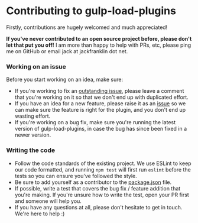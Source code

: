 # Contributing to gulp-load-plugins

Firstly, contributions are hugely welcomed and much appreciated!

__If you've never contributed to an open source project before, please don't let that put you off!__ I am more than happy to help with PRs, etc, please ping me on GitHub or email jack at jackfranklin dot net.

### Working on an issue

Before you start working on an idea, make sure:

- If you're working to fix an [outstanding issue](https://github.com/jackfranklin/gulp-load-plugins/issues), please leave a comment that you're working on it so that we don't end up with duplicated effort.
- If you have an idea for a new feature, please raise it as an [issue](https://github.com/jackfranklin/gulp-load-plugins/issues) so we can make sure the feature is right for the plugin, and you don't end up wasting effort.
- If you're working on a bug fix, make sure you're running the latest version of gulp-load-plugins, in case the bug has since been fixed in a newer version.

### Writing the code

- Follow the code standards of the existing project. We use ESLint to keep our code formatted, and running `npm test` will first run `eslint` before the tests so you can ensure you've followed the style.
- Be sure to add yourself as a contributor to the [package.json](https://github.com/jackfranklin/gulp-load-plugins/blob/master/package.json) file.
- If possible, write a test that covers the bug fix / feature addition that you're making. If you're unsure how to write the test, open your PR first and someone will help you.
- If you have any questions at all, please don't hesitate to get in touch. We're here to help :)

